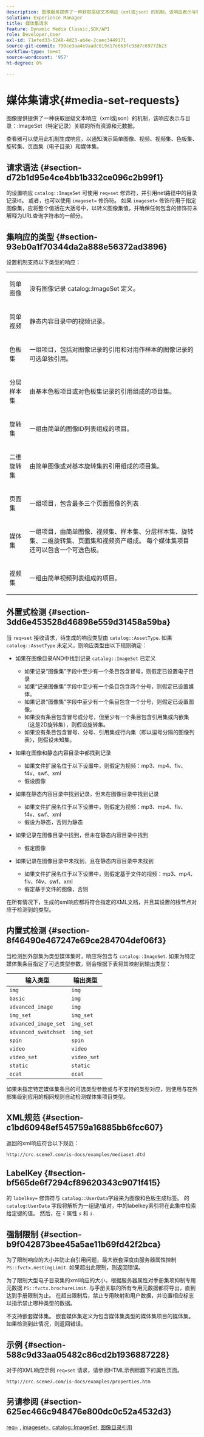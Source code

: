 ```yaml
---
description: 图像服务提供了一种获取层级文本响应（xml或json）的机制，该响应表示与特定记录的目录ImageSet关联的所有资源和元数据。
solution: Experience Manager
title: 媒体集请求
feature: Dynamic Media Classic,SDK/API
role: Developer,User
exl-id: 71efed33-6248-4d23-ab4e-2caec3449171
source-git-commit: 790ce3aa4e9aadc019d17e663fc93d7c69772b23
workflow-type: tm+mt
source-wordcount: '957'
ht-degree: 0%

---
```


# 媒体集请求{#media-set-requests}

图像提供提供了一种获取层级文本响应（xml或json）的机制，该响应表示与目录：:ImageSet（特定记录）关联的所有资源和元数据。

查看器可以使用此机制生成响应，以通知演示简单图像、视频、视频集、色板集、旋转集、页面集（电子目录）和媒体集。

## 请求语法 {#section-d72b1d95e4ce4bb1b332ce096c2b99f1}

的设置响应 `catalog::ImageSet` 可使用 `req=set` 修饰符，并引用net路径中的目录记录id。 或者，也可以使用 `imageset=` 修饰符。 如果 `imageset=` 修饰符用于指定图像集，应将整个值括在大括号中，以转义图像集值，并确保任何包含的修饰符未解释为URL查询字符串的一部分。

## 集响应的类型 {#section-93eb0a1f70344da2a888e56372ad3896}

设置机制支持以下类型的响应：

<table id="simpletable_3718A93699F64805A41BC8A24D7962D2"> 
 <tr class="strow"> 
  <td class="stentry"> <p>简单图像 </p></td> 
  <td class="stentry"> <p>没有图像记录 <span class="codeph"> catalog::ImageSet</span> 定义。 </p></td> 
 </tr> 
 <tr class="strow"> 
  <td class="stentry"> <p>简单视频 </p></td> 
  <td class="stentry"> <p>静态内容目录中的视频记录。 </p></td> 
 </tr> 
 <tr class="strow"> 
  <td class="stentry"> <p>色板集 </p></td> 
  <td class="stentry"> <p>一组项目，包括对图像记录的引用和对用作样本的图像记录的可选单独引用。 </p></td> 
 </tr> 
 <tr class="strow"> 
  <td class="stentry"> <p>分层样本集 </p></td> 
  <td class="stentry"> <p>由基本色板项目或对色板集记录的引用组成的项目集。 </p></td> 
 </tr> 
 <tr class="strow"> 
  <td class="stentry"> <p>旋转集 </p></td> 
  <td class="stentry"> <p>一组由简单的图像ID列表组成的项目。 </p></td> 
 </tr> 
 <tr class="strow"> 
  <td class="stentry"> <p>二维旋转集 </p></td> 
  <td class="stentry"> <p>由简单图像或对基本旋转集的引用组成的项目集。 </p></td> 
 </tr> 
 <tr class="strow"> 
  <td class="stentry"> <p>页面集 </p></td> 
  <td class="stentry"> <p>一组项目，包含最多三个页面图像的列表 </p></td> 
 </tr> 
 <tr class="strow"> 
  <td class="stentry"> <p>媒体集 </p></td> 
  <td class="stentry"> <p>一组项目，由简单图像、视频集、样本集、分层样本集、旋转集、二维旋转集、页面集和视频资产组成。 每个媒体集项目还可以包含一个可选色板。 </p></td> 
 </tr> 
 <tr class="strow"> 
  <td class="stentry"> <p>视频集 </p></td> 
  <td class="stentry"> <p>一组由简单视频列表组成的项目。 </p></td> 
 </tr> 
</table>

## 外置式检测 {#section-3dd6e453528d46898e559d31458a59ba}

当 `req=set` 接收请求，待生成的响应类型由 `catalog::AssetType`. 如果 `catalog::AssetType` 未定义，则响应类型由以下规则确定：

* 如果在图像目录AND中找到记录 `catalog::ImageSet` 已定义

   * 如果记录“图像集”字段中至少有一个条目包含冒号，则假定已设置电子目录
   * 如果“记录图像集”字段中至少有一个条目包含两个分号，则假定已设置媒体。
   * 如果记录“图像集”字段中至少有一个条目包含一个分号，则假定已设置图像。
   * 如果没有条目包含冒号或分号，但至少有一个条目包含引用集或内嵌集（这是2D旋转集），则假设旋转集。
   * 如果没有条目包含冒号、分号、引用集或行内集（即以逗号分隔的图像列表），则假设未知集。

* 如果在图像和静态内容目录中都找到记录

   * 如果文件扩展名位于以下设置中，则假定为视频：mp3、mp4、flv、f4v、swf、xml
   * 假设图像

* 如果在静态内容目录中找到记录，但未在图像目录中找到记录

   * 如果文件扩展名位于以下设置中，则假定为视频：mp3、mp4、flv、f4v、swf、xml
   * 假设为静态，否则为静态

* 如果记录在图像目录中找到，但未在静态内容目录中找到

   * 假定图像

* 如果记录在图像目录中未找到，且在静态内容目录中未找到

   * 如果文件扩展名位于以下设置中，则假定基于文件的视频：mp3、mp4、flv、f4v、swf、xml
   * 假定基于文件的图像，否则

在所有情况下，生成的xml响应都将符合指定的XML文档，并且其设置的根节点对应于检测到的类型。

## 内置式检测 {#section-8f46490e467247e69ce284704def06f3}

当检测到外部集为类型媒体集时，响应将包含与 `catalog::ImageSet`. 如果为特定媒体集条目指定了可选类型参数，则会根据下表将其映射到输出类型：

| 输入类型 | 输出类型 |
|---|---|
| `img` | `img` |
| `basic` | `img` |
| `advanced_image` | `img` |
| `img_set` | `img_set` |
| `advanced_image_set` | `img_set` |
| `advanced_swatchset` | `img_set` |
| `spin` | `spin` |
| `video` | `video` |
| `video_set` | `video_set` |
| `static` | `static` |
| `ecat` | `ecat` |

如果未指定特定媒体集条目的可选类型参数或与不支持的类型对应，则使用与在外部集级别应用的相同规则自动检测媒体集项目类型。

## XML规范 {#section-c1bd60948ef545759a16885bb6fcc607}

返回的xml响应符合以下规范：

`http://crc.scene7.com/is-docs/examples/mediaset.dtd`

## LabelKey {#section-bf565de6f7294cf89620343c9071f415}

的 `labelkey=` 修饰符与 `catalog::UserData`字段来为图像和色板生成标签。 的 `catalog:UserData` 字段将解析为一组键/值对，中的labelkey索引将在此集中检索给定键的值。 然后，在 *`l`* 属性 *`s`* 和 *`i`*.

## 强制限制 {#section-b9f042873bee45a5ae11b69fd42f2bca}

为了限制响应的大小并防止自引用问题，最大嵌套深度由服务器属性控制 `PS::fvctx.nestingLimit`. 如果超出此限制，则返回错误。

为了限制大型电子目录集的xml响应的大小，根据服务器属性对手册集项抑制专用元数据 `PS::fvctx.brochureLimit`. 与手册关联的所有专用元数据都将导出，直到达到手册限制为止。 在超出限制后，禁止专用映射和用户数据，并设置相应标志以指示禁止哪种类型的数据。

不支持嵌套媒体集。 嵌套媒体集定义为包含媒体集类型的媒体集项目的媒体集。 如果检测到此情况，则返回错误。

## 示例 {#section-588c9d33aa05482c86cd2b1936887228}

对于的XML响应示例 `req=set` 请求，请参阅HTML示例标题下的属性页面。

`http://crc.scene7.com/is-docs/examples/properties.htm`

## 另请参阅 {#section-625ec466c948476e800dc0c52a4532d3}

[req=](../../../../../is-api/http-ref/image-serving-api-ref/c-http-protocol-reference/c-command-reference/r-req/r-req.md#reference-907cdb4a97034db7ad94695f25552e76) , [imageset=](../../../../../is-api/http-ref/image-serving-api-ref/c-http-protocol-reference/c-command-reference/r-req/r-imageset-req.md#reference-c42935490db84830b31e9e649895dee3), [catalog::ImageSet](/help/aem-is-ir-api/is-api/image-catalog/image-serving-api-ref/c-image-catalog-reference/c-image-svg-data-reference/c-image-data-reference/r-imageset-cat.md), [图像目录引用](../../../../../is-api/image-catalog/image-serving-api-ref/c-image-catalog-reference/c-overview/c-overview.md#concept-9ce2b6a133de45f783e95cabc5810ac3)
